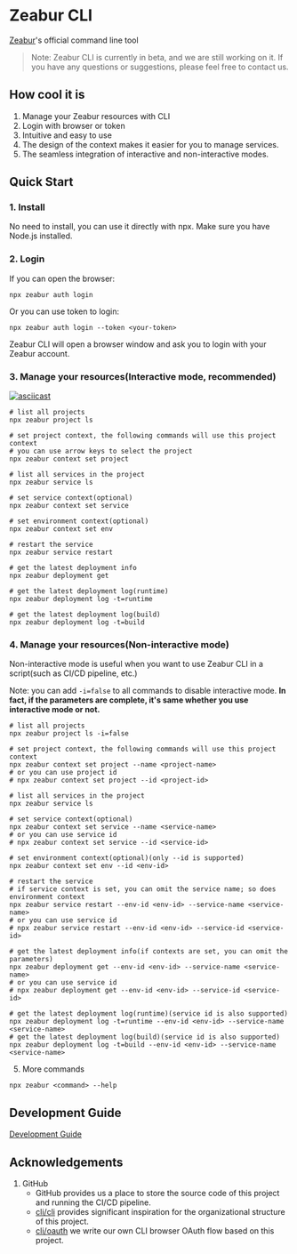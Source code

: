 # Zeabur CLI

[Zeabur](https://zeabur.com/)'s official command line tool

> Note: Zeabur CLI is currently in beta, and we are still working on it. If you have any questions or suggestions, please feel free to contact us.

## How cool it is

1. Manage your Zeabur resources with CLI
2. Login with browser or token
3. Intuitive and easy to use
4. The design of the context makes it easier for you to manage services.
5. The seamless integration of interactive and non-interactive modes.

## Quick Start

### 1. Install

No need to install, you can use it directly with npx. Make sure you have Node.js installed.

### 2. Login

If you can open the browser:

```shell
npx zeabur auth login
```

Or you can use token to login:
```shell
npx zeabur auth login --token <your-token>
```

Zeabur CLI will open a browser window and ask you to login with your Zeabur account.

### 3. Manage your resources(Interactive mode, recommended)

[![asciicast](https://asciinema.org/a/Olf52EUOCrKU6NGJMbYTw24SL.svg)](https://asciinema.org/a/Olf52EUOCrKU6NGJMbYTw24SL)

```shell
# list all projects
npx zeabur project ls

# set project context, the following commands will use this project context
# you can use arrow keys to select the project
npx zeabur context set project

# list all services in the project
npx zeabur service ls

# set service context(optional)
npx zeabur context set service

# set environment context(optional)
npx zeabur context set env

# restart the service
npx zeabur service restart

# get the latest deployment info
npx zeabur deployment get

# get the latest deployment log(runtime)
npx zeabur deployment log -t=runtime

# get the latest deployment log(build)
npx zeabur deployment log -t=build
```

### 4. Manage your resources(Non-interactive mode)

Non-interactive mode is useful when you want to use Zeabur CLI in a script(such as CI/CD pipeline, etc.)

Note: you can add `-i=false` to all commands to disable interactive mode. 
**In fact, if the parameters are complete, it's same whether you use interactive mode or not.**

```shell
# list all projects
npx zeabur project ls -i=false

# set project context, the following commands will use this project context
npx zeabur context set project --name <project-name>
# or you can use project id
# npx zeabur context set project --id <project-id>

# list all services in the project
npx zeabur service ls

# set service context(optional)
npx zeabur context set service --name <service-name>
# or you can use service id
# npx zeabur context set service --id <service-id>

# set environment context(optional)(only --id is supported)
npx zeabur context set env --id <env-id>

# restart the service
# if service context is set, you can omit the service name; so does environment context
npx zeabur service restart --env-id <env-id> --service-name <service-name>
# or you can use service id
# npx zeabur service restart --env-id <env-id> --service-id <service-id>

# get the latest deployment info(if contexts are set, you can omit the parameters)
npx zeabur deployment get --env-id <env-id> --service-name <service-name>
# or you can use service id
# npx zeabur deployment get --env-id <env-id> --service-id <service-id>

# get the latest deployment log(runtime)(service id is also supported)
npx zeabur deployment log -t=runtime --env-id <env-id> --service-name <service-name>
# get the latest deployment log(build)(service id is also supported)
npx zeabur deployment log -t=build --env-id <env-id> --service-name <service-name>
```

5. More commands

```shell
npx zeabur <command> --help
```

## Development Guide

[Development Guide](docs/development_guide.md)

## Acknowledgements

1. GitHub
    * GitHub provides us a place to store the source code of this project and running the CI/CD pipeline.
    * [cli/cli](https://github.com/cli/cli) provides significant inspiration for the organizational structure of this project.
    * [cli/oauth](https://github.com/cli/oauth) we write our own CLI browser OAuth flow based on this project.
